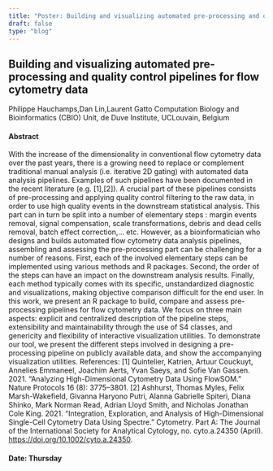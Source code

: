 ```yaml
---
title: "Poster: Building and visualizing automated pre-processing and quality control pipelines for flow cytometry data"
draft: false
type: "blog"
---
```


## Building and visualizing automated pre-processing and quality control pipelines for flow cytometry data
Philippe Hauchamps,Dan Lin,Laurent Gatto
Computation Biology and Bioinformatics (CBIO) Unit, de Duve Institute, UCLouvain, Belgium
#### Abstract

With the increase of the dimensionality in conventional flow cytometry data over the past years, there is a growing need to replace or complement traditional manual analysis (i.e. iterative 2D gating) with automated data analysis pipelines. Examples of such pipelines have been documented in the recent literature (e.g. [1],[2]). A crucial part of these pipelines consists of pre-processing and applying quality control filtering to the raw data, in order to use high quality events in the downstream statistical analysis. This part can in turn be split into a number of elementary steps : margin events removal, signal compensation, scale transformations, debris and dead cells removal, batch effect correction,… etc.    However, as a bioinformatician who designs and builds automated flow cytometry data analysis pipelines, assembling and assessing the pre-processing part can be challenging for a number of reasons. First, each of the involved elementary steps can be implemented using various methods and R packages. Second, the order of the steps can have an impact on the downstream analysis results. Finally, each method typically comes with its specific, unstandardized diagnostic and visualizations, making objective comparison difficult for the end user.  In this work, we present an R package to build, compare and assess pre-processing pipelines for flow cytometry data. We focus on three main aspects: explicit and centralized description of the pipeline steps, extensibility and maintainability through the use of S4 classes, and genericity and flexibility of interactive visualization utilities. To demonstrate our tool, we present the different steps involved in designing a pre-processing pipeline on publicly available data, and show the accompanying visualization utilities.  References:  [1] Quintelier, Katrien, Artuur Couckuyt, Annelies Emmaneel, Joachim Aerts, Yvan Saeys, and Sofie Van Gassen. 2021. “Analyzing High-Dimensional Cytometry Data Using FlowSOM.” Nature Protocols 16 (8): 3775–3801. [2] Ashhurst, Thomas Myles, Felix Marsh-Wakefield, Givanna Haryono Putri, Alanna Gabrielle Spiteri, Diana Shinko, Mark Norman Read, Adrian Lloyd Smith, and Nicholas Jonathan Cole King. 2021. “Integration, Exploration, and Analysis of High-Dimensional Single-Cell Cytometry Data Using Spectre.” Cytometry. Part A: The Journal of the International Society for Analytical Cytology, no. cyto.a.24350 (April). https://doi.org/10.1002/cyto.a.24350.


#### Date: Thursday
